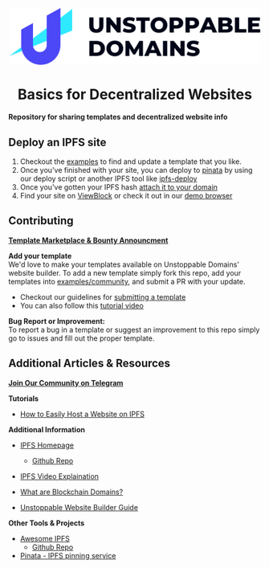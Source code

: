 <p align="center">
  <a href="https://unstoppabledomains.com/">
    <img src="unstoppable-logo.svg" width="500" />
  </a>
</p>
<h1 align="center">
Basics for Decentralized Websites
</h1>

**Repository for sharing templates and decentralized website info**

## Deploy an IPFS site

1. Checkout the [examples](examples/) to find and update a template that you like.
2. Once you've finished with your site, you can deploy to [pinata](https://pinata.cloud/) by using our deploy script or another IPFS tool like [ipfs-deploy](https://github.com/ipfs-shipyard/ipfs-deploy)
3. Once you've gotten your IPFS hash [attach it to your domain](https://youtu.be/I9vTeAtELOk?t=61)
4. Find your site on [ViewBlock](https://viewblock.io/) or check it out in our [demo browser](https://unstoppabledomains.com/browser)

## Contributing

**[Template Marketplace & Bounty Announcment](https://medium.com/unstoppabledomains/unstoppable-website-templates-e5ed343a7c7a)**

**Add your template**  
We'd love to make your templates available on Unstoppable Domains' website builder.
To add a new template simply fork this repo, add your templates into [examples/community](examples/community), and submit a PR with your update.

- Checkout our guidelines for [submitting a template](https://github.com/unstoppabledomains/decentralized-websites/tree/master/examples/community#submitting-a-template)
- You can also follow this [tutorial video](https://www.youtube.com/watch?v=YtDcmPqW_DM&feature=youtu.be)

**Bug Report or Improvement:**  
To report a bug in a template or suggest an improvement to this repo simply go to issues and fill out the proper template.

## Additional Articles & Resources

**[Join Our Community on Telegram](https://t.me/joinchat/FNyCe0oURg3dm10M7i3Zjg)**

**Tutorials**

- [How to Easily Host a Website on IPFS](https://medium.com/pinata/how-to-easily-host-a-website-on-ipfs-9d842b5d6a01)

**Additional Information**

- [IPFS Homepage](https://ipfs.io/)
  - [Github Repo](https://github.com/ipfs/ipfs)
- [IPFS Video Explaination](https://www.youtube.com/watch?v=5Uj6uR3fp-U)

- [What are Blockchain Domains?](https://community.unstoppabledomains.com/t/blockchain-domains-starter-guide-what-are-blockchain-domains/109)

- [Unstoppable Website Builder Guide](https://community.unstoppabledomains.com/t/website-builder-guide/446)

**Other Tools & Projects**

- [Awesome IPFS](https://awesome.ipfs.io/)
  - [Github Repo](https://github.com/ipfs/awesome-ipfs#awesome-ipfs-)
- [Pinata - IPFS pinning service](https://pinata.cloud/)
